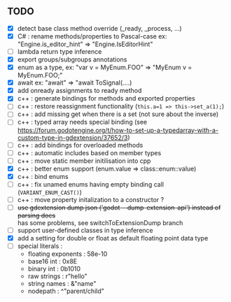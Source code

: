 ## TODO
- [x] detect base class method override (_ready, _process, ...)
- [x] C# : rename methods/properties to Pascal-case ex: "Engine.is_editor_hint" => "Engine.IsEditorHint"
- [ ] lambda return type inference
- [x] export groups/subgroups annotations
- [x] enum as a type, ex: "var v = MyEnum.FOO" => "MyEnum v = MyEnum.FOO;"
- [x] await ex: "await" => "await ToSignal(....)
- [x] add onready assignments to ready method
- [x] c++ : generate bindings for methods and exported properties
- [ ] c++ : restore reassignment functionality (```this.a=1 => this->set_a(1);```) 
- [ ] c++ : add missing get when there is a set (not sure about the inverse) 
- [ ] c++ : typed array needs special binding (see https://forum.godotengine.org/t/how-to-set-up-a-typedarray-with-a-custom-type-in-gdextension/37652/3)
- [ ] c++ : add bindings for overloaded methods
- [ ] c++ : automatic includes based on member types
- [ ] c++ : move static member initilisation into cpp
- [x] c++ : better enum support (enum.value => class::enum::value)
- [x] c++ : bind enums
- [ ] c++ : fix unamed enums having empty binding call (```VARIANT_ENUM_CAST()```)
- [ ] c++ : move property initalization to a constructor ?  
- [ ] <del>use gdextension dump json ('godot --dump-extension-api') instead of parsing docs</del>  
      has some problems, see switchToExtensionDump branch
- [ ] support user-defined classes in type inference
- [x] add a setting for double or float as default floating point data type
- [ ] special literals :
  * floating exponents : 58e-10
  * base16 int : 0x8E
  * binary int : 0b1010
  * raw strings : r"hello"
  * string names : &"name"
  * nodepath : ^"parent/child"